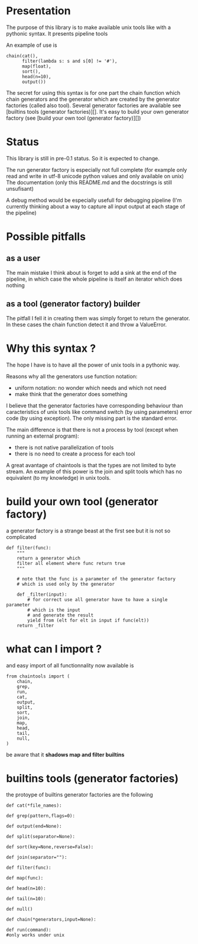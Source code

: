# Presentation

The purpose of this library is to make available unix tools like with a pythonic syntax. It presents pipeline tools

An example of use is

	chain(cat(),
          filter(lambda s: s and s[0] != '#'),
          map(float),
          sort(),
          head(n=10),
          output())

The secret for using this syntax is for one part the chain function which
chain generators and the generator which are created by the generator
factories (called also tool). Several generator factories are available see [builtins tools (generator factories)][]. It's easy to build your own generator factory (see [build your own tool (generator factory)][])

# Status

This library is still in pre-0.1 status. So it is expected to change.

The run generator factory is especially not full complete (for example only read and write in utf-8 unicode python values and only available on unix)
The documentation (only this README.md and the docstrings is still unsufisant)

A debug method would be especially usefull for debugging pipeline (I'm currently thinking about a way to capture all input output at each stage of the pipeline)

# Possible pitfalls

## as a user
The main mistake I think about is forget to add a sink at the end of the pipeline, in which case the whole pipeline is itself an iterator which does nothing

## as a tool (generator factory) builder
The pitfall I fell it in creating them was simply forget to return
the generator.
In these cases the chain function detect it and throw a ValueError.

# Why this syntax ?

The hope I have is to have all the power of unix tools in a pythonic way.

Reasons why all the generators use function notation:

* uniform notation: no wonder which needs and which not need
* make think that the generator does something

I believe that the generator factories have corresponding behaviour than caracteristics of unix tools like command switch (by using parameters) error code (by using exception). The only missing part is the standard error.

The main difference is that there is not a process by tool (except when running an external program):
* there is not native parallelization of tools 
* there is no need to create a process for each tool

A great avantage of chaintools is that the types are not limited to byte stream.
An example of this power is the join and split tools which has no equivalent (to my knowledge) in unix tools.


# build your own tool (generator factory)

a generator factory is a strange beast at the first see but it is not so
complicated

    def filter(func):
		"""
		return a generator which
		filter all element where func return true
		"""

        # note that the func is a parameter of the generator factory
        # which is used only by the generator
		
		def _filter(input):
		    # for correct use all generator have to have a single parameter
            # which is the input
            # and generate the result
			yield from (elt for elt in input if func(elt))
		return _filter


# what can I import ?

and easy import of all functionnality now available is 

	from chaintools import (
		chain,
		grep,
		run,
		cat,
		output,
		split,
		sort,
		join,
		map,
		head,
		tail,
		null,
	)

be aware that it **shadows map and filter builtins**

# builtins tools (generator factories)

the protoype of builtins generator factories are the following

	def cat(*file_names):

	def grep(pattern,flags=0):

	def output(end=None):

	def split(separator=None):

	def sort(key=None,reverse=False):

	def join(separator=""):

	def filter(func):

	def map(func):

	def head(n=10):

	def tail(n=10):

	def null()

	def chain(*generators,input=None):

	def run(command):
	#only works under unix
